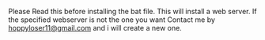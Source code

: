 Please Read this before installing the bat file.
This will install a web server.
If the specified webserver is not the one you want Contact me by hoppyloser11@gmail.com
and i will create a new one.

